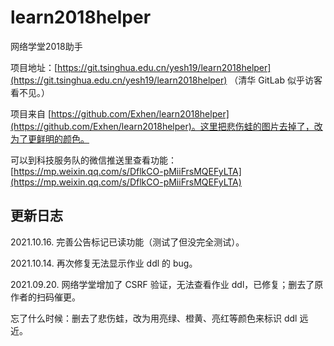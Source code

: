 # learn2018helper
网络学堂2018助手

项目地址：[https://git.tsinghua.edu.cn/yesh19/learn2018helper](https://git.tsinghua.edu.cn/yesh19/learn2018helper) （清华 GitLab 似乎访客看不见。）

项目来自 [https://github.com/Exhen/learn2018helper](https://github.com/Exhen/learn2018helper)。这里把悲伤蛙的图片去掉了，改为了更鲜明的颜色。

可以到科技服务队的微信推送里查看功能： [https://mp.weixin.qq.com/s/DflkCO-pMiiFrsMQEFyLTA](https://mp.weixin.qq.com/s/DflkCO-pMiiFrsMQEFyLTA)

## 更新日志

2021.10.16. 完善公告标记已读功能（测试了但没完全测试）。

2021.10.14. 再次修复无法显示作业 ddl 的 bug。

2021.09.20. 网络学堂增加了 CSRF 验证，无法查看作业 ddl，已修复；删去了原作者的扫码催更。

忘了什么时候：删去了悲伤蛙，改为用亮绿、橙黄、亮红等颜色来标识 ddl 远近。
